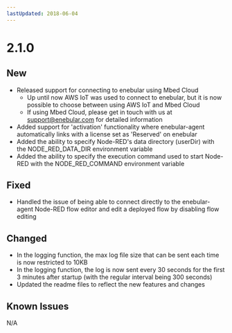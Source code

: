```yaml
---
lastUpdated: 2018-06-04
---
```


# 2.1.0

## New

* Released support for connecting to enebular using Mbed Cloud
    * Up until now AWS IoT was used to connect to enebular, but it is now possible to choose between using AWS IoT and Mbed Cloud
    * If using Mbed Cloud, please get in touch with us at support@enebular.com for detailed information
* Added support for 'activation' functionality where enebular-agent automatically links with a license set as 'Reserved' on enebular
* Added the ability to specify Node-RED's data directory (userDir) with the NODE_RED_DATA_DIR environment variable
* Added the ability to specify the execution command used to start Node-RED with the NODE_RED_COMMAND environment variable

## Fixed

* Handled the issue of being able to connect directly to the enebular-agent Node-RED flow editor and edit a deployed flow by disabling flow editing

## Changed

* In the logging function, the max log file size that can be sent each time is now restricted to 10KB
* In the logging function, the log is now sent every 30 seconds for the first 3 minutes after startup (with the regular interval being 300 seconds)
* Updated the readme files to reflect the new features and changes

## Known Issues

 N/A